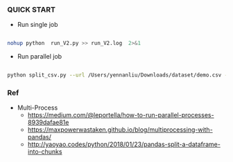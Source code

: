 ### QUICK START

- Run single job 
```bash 

nohup python  run_V2.py >> run_V2.log  2>&1 

```

- Run parallel job 
```bash 

python split_csv.py --url /Users/yennanliu/Downloads/dataset/demo.csv --chunk_size 10

```

### Ref 

- Multi-Process 
	- https://medium.com/@leportella/how-to-run-parallel-processes-8939dafae81e
	- https://maxpowerwastaken.github.io/blog/multiprocessing-with-pandas/
	- http://yaoyao.codes/python/2018/01/23/pandas-split-a-dataframe-into-chunks